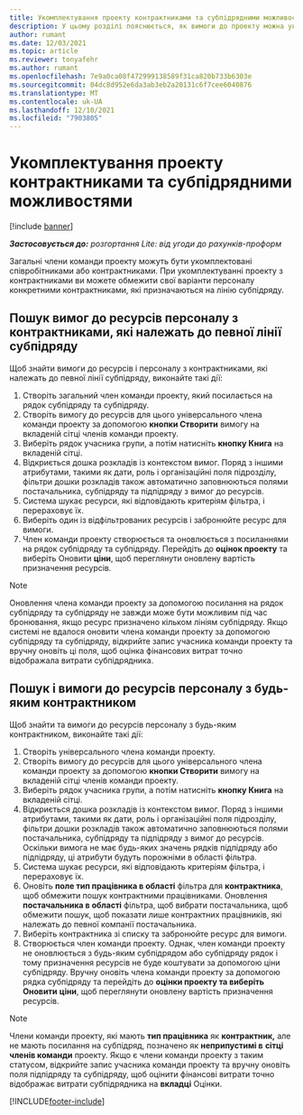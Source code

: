 ```yaml
---
title: Укомплектування проекту контрактниками та субпідрядними можливостями
description: У цьому розділі пояснюється, як вимоги до проекту можна укомплектовано за допомогою контрактників або субпідрядних потужностей у корпорації Майкрософт Dynamics 365 Project Operations.
author: rumant
ms.date: 12/03/2021
ms.topic: article
ms.reviewer: tonyafehr
ms.author: rumant
ms.openlocfilehash: 7e9a0ca08f472999138589f31ca820b733b6303e
ms.sourcegitcommit: 04dc8d952e6da3ab3eb2a20131c6f7cee6040876
ms.translationtype: MT
ms.contentlocale: uk-UA
ms.lasthandoff: 12/10/2021
ms.locfileid: "7903805"
---
```

# <a name="staffing-a-project-with-contract-workers-and-subcontracted-capacity"></a>Укомплектування проекту контрактниками та субпідрядними можливостями

[!include [banner](../../includes/dataverse-preview.md)]

_**Застосовується до:** розгортання Lite: від угоди до рахунків-проформ_

Загальні члени команди проекту можуть бути укомплектовані співробітниками або контрактниками. При укомплектуванні проекту з контрактниками ви можете обмежити свої варіанти персоналу конкретними контрактниками, які призначаються на лінію субпідряду. 

## <a name="search-for-staff-resource-requirements-with-contract-workers-that-belong-to-a-specific-subcontract-line"></a>Пошук вимог до ресурсів персоналу з контрактниками, які належать до певної лінії субпідряду

Щоб знайти вимоги до ресурсів і персоналу з контрактниками, які належать до певної лінії субпідряду, виконайте такі дії:

1. Створіть загальний член команди проекту, який посилається на рядок субпідряду та субпідряду.
2. Створіть вимогу до ресурсів для цього універсального члена команди проекту за допомогою **кнопки Створити** вимогу на вкладеній сітці членів команди проекту.
3. Виберіть рядок учасника групи, а потім натисніть **кнопку Книга** на вкладеній сітці. 
4. Відкриється дошка розкладів із контекстом вимог. Поряд з іншими атрибутами, такими як дати, роль і організаційні поля підрозділу, фільтри дошки розкладів також автоматично заповнюються полями постачальника, субпідряду та підпідряду з вимог до ресурсів.
5. Система шукає ресурси, які відповідають критеріям фільтра, і перераховує їх. 
6. Виберіть один із відфільтрованих ресурсів і забронюйте ресурс для вимоги. 
7. Член команди проекту створюється та оновлюється з посиланнями на рядок субпідряду та субпідряду. Перейдіть до **оцінок проекту** та виберіть Оновити **ціни**, щоб переглянути оновлену вартість призначення ресурсів. 

> [!NOTE]
> Оновлення члена команди проекту за допомогою посилання на рядок субпідряду та субпідряду не завжди може бути можливим під час бронювання, якщо ресурс призначено кільком лініям субпідряду. Якщо системі не вдалося оновити члена команди проекту за допомогою субпідряду та субпідряду, відкрийте запис учасника команди проекту та вручну оновіть ці поля, щоб оцінка фінансових витрат точно відображала витрати субпідрядника.

## <a name="search-for-and-staff-resource-requirements-with-any-contract-worker"></a>Пошук і вимоги до ресурсів персоналу з будь-яким контрактником

Щоб знайти та вимоги до ресурсів персоналу з будь-яким контрактником, виконайте такі дії:

1. Створіть універсального члена команди проекту.
2. Створіть вимогу до ресурсів для цього універсального члена команди проекту за допомогою **кнопки Створити** вимогу на вкладеній сітці членів команди проекту.
3. Виберіть рядок учасника групи, а потім натисніть **кнопку Книга** на вкладеній сітці. 
4. Відкриється дошка розкладів із контекстом вимог. Поряд з іншими атрибутами, такими як дати, роль і організаційні поля підрозділу, фільтри дошки розкладів також автоматично заповнюються полями постачальника, субпідряду та підпідряду з вимог до ресурсів. Оскільки вимога не має будь-яких значень рядків підпідряду або підпідряду, ці атрибути будуть порожніми в області фільтра.
5. Система шукає ресурси, які відповідають критеріям фільтра, і перераховує їх.
6. Оновіть **поле тип працівника в області** фільтра для **контрактника**, щоб обмежити пошук контрактними працівниками. Оновлення **постачальника в області** фільтра, щоб вибрати постачальника, щоб обмежити пошук, щоб показати лише контрактних працівників, які належать до певної компанії постачальника.
7. Виберіть контрактника зі списку та забронюйте ресурс для вимоги.
8. Створюється член команди проекту. Однак, член команди проекту не оновлюється з будь-яким субпідрядом або субпідряду рядок і тому призначення ресурсів не буде коштувати за допомогою ціни субпідряду. Вручну оновіть члена команди проекту за допомогою рядка субпідряду та перейдіть до **оцінки проекту та виберіть Оновити** **ціни**, щоб переглянути оновлену вартість призначення ресурсів.

> [!NOTE]
> Члени команди проекту, які мають **тип працівника** як **контрактник,** але не мають посилання на субпідряд, позначено як **неприпустимі в** **сітці членів команди** проекту. Якщо є члени команди проекту з таким статусом, відкрийте запис учасника команди проекту та вручну оновіть поля підпідряду та субпідряду, щоб оцінити фінансові витрати точно відображає витрати субпідрядника на **вкладці** Оцінки. 


[!INCLUDE[footer-include](../../includes/footer-banner.md)]
